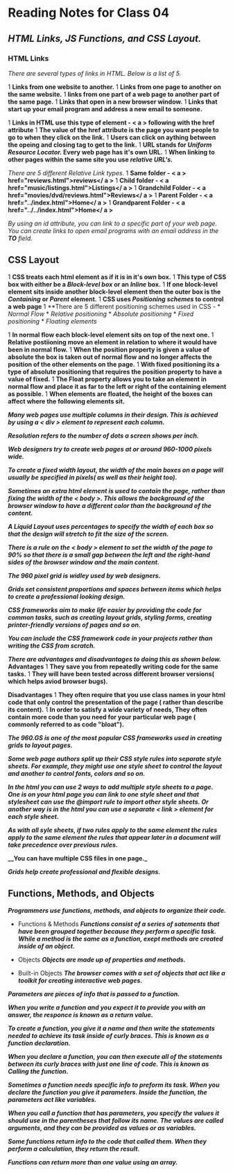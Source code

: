 # Reading Notes for Class 04

## **_HTML Links, JS Functions, and CSS Layout._**

  ### HTML Links
  *There are several types of links in HTML. Below is a list of 5.*

  1 **Links from one website to another.**
  1 **Links from one page to another on the same website.**
  1 **links from one part of a web page to another part of the same page.**
  1 **Links that open in a new browser window.**
  1 **Links that start up your email program and address a new email to someone.**

  1 **Links in HTML use this type of element - < a > following with the href attribute**
  1 **The value of the href attribute is the page you want people to go to when they click on the link.**
  1 **Users can click on aything between the opeing and closing tag to get to the link.**
  1 **URL stands for **_Uniform Resource Locator._** Every web page has it's own URL.**
  1 **When linking to other pages within the same site you use **_relative URL's._****
  
  *There are 5 different Relative Link types.*
  1 **Same folder -  < a > href="reviews.html">reviews</ a >**
  1 **Child folder - < a href="music/listings.html">Listings</ a >**
  1 **Grandchild Folder - < a href="movies/dvd/reviews.html">Reviews</ a >**
  1 **Parent Folder - < a href="../index.html">Home</ a >**
  1 **Grandparent Folder - < a href="../../index.html">Home</ a >**

  *By using an id attribute, you can link to a specific part of your web page.*
  *You can create links to open email programs with an email address in the **TO** field.*

  ## CSS Layout

  1 **CSS treats each html element as if it is in it's own box.**
  1 **This type of CSS box with either be a *Block-level box* or an *Inline* box.**
  1 **If one block-level element sits inside another block-level element then the outer box is the *Containing* or *Parent* element.**
  1 **CSS uses *Positioning schemes* to control a web page**
  1 **There are 5 different positioning schemes used in CSS - 
    * *Normal Flow*
    * *Relative positioning*
    * *Absolute positioning*
    * *Fixed positioning*
    * *Floating elements*

  1 **In normal flow each block-level element sits on top of the next one.**
  1 **Relative postiioning move an element in relation to where it would have been in normal flow.**
  1 **When the position property is given a value of absolute the box is taken out of normal flow and no longer affects the position of the other elements on the page.**
  1 **With fixed positioning its a type of absolute positioning that requires the position property to have a value of fixed.**
  1 **The Float property allows you to take an element in normal flow and place it as far to the left or right of the containing element as possible.**
  1 **When elements are floated, the height of the boxes can affect where the following elements sit.**

  **_Many web pages use multiple columns in their design. This is achieved by using a < div > element to represent each column._**
  
  **_Resolution refers to the number of dots a screen shows per inch._**   

  **_Web designers try to create web pages at or around 960-1000 pixels wide._**

  **_To create a fixed width layout, the width of the main boxes on a page will usually be specified in pixels( as well as their height too)._**

  **_Sometimes an extra html element is used to contain the page, rather than fixing the width of the < body >. This allows the background of the browser window to have a different color than the background of the content._**

  **_A *Liquid Layout* uses percentages to specify the width of each box so that the design will stretch to fit the size of the screen._**

  **_There is a rule on the < body > element to set the width of the page to 90% so that there is a small gap between the left and the right-hand sides of the browser window and the main content._**

  **_The 960 pixel grid is widley used by web designers._**

  **_Grids set consistent proportions and spaces between items which helps to create a professional looking design._**

  **_CSS frameworks aim to make life easier by providing the code for common tasks, such as creating layout grids, styling forms, creating printer-friendly versions of pages and so on._**

  **_You can include the CSS framework code in your projects rather than writing the CSS from scratch._**

  **_There are advantages and disadvantages to doing this as shown below._**
   **Advantages**
      1 **They save you from repeatedly writing code for the same tasks.**
      1 **They will have been tested across different browser versions( which helps aviod browser bugs).**
    
  **Disadvantages**
      1 **They often require that you use class names in your html code that only control the presentation of the page ( rather than describe its content).**
      1 **In order to satisfy a wide variety of needs, They often contain more code than you need for your particular web page ( commonly referred to as code "bloat").**

**_The **_960.GS_** is one of the most popular CSS frameworks used in creating grids to layout pages._**

**_Some web page authors split up their CSS style rules into separate style sheets. For example, they might use one style sheet to control the layout and another to control fonts, colors and so on._**

**_In the html you can use 2 ways to add multiple style sheets to a page. One is on your html page you can link to one style sheet and that stylesheet can use the @import rule to import other style sheets. Or another way is in the html you can use a separate < link > element for each style sheet._**

**_As with all syle sheets, if two rules apply to the same element the rules apply to the same element the rules that appear later in a document will take precedence over previous rules._**

**__You can have multiple CSS files in one page._**

**_Grids help create professional and flexible designs._**

## **Functions, Methods, and Objects**

**_Programmers use functions, methods, and objects to organize their code._**

  * Functions & Methods
  **_Functions consist of a series of satements that have been grouped together because they perform a specific task. While a method is the same as a function, exept methods are created inside of an object._**

  * Objects
  **_Objects are made up of properties and methods._**

  * Built-in Objects
  **_The browser comes with a set of objects that act like a toolkit for creating interactive web pages._**

**_Parameters are pieces of info that is passed to a function._**

**_When you write a function and you expect it to provide you with an answer, the responce is known as a return value._**

**_To create a function, you give it a name and then write the statements needed to achieve its task inside of curly braces. This is known as a function declaration._**

**_When you declare a function, you can then execute all of the statements between its curly braces with just one line of code. This is known as Calling the function._**

**_Sometimes a function needs specific info to preform its task. When you declare the function you give it parameters. Inside the function, the parameters act like variables._**

**_When you call a function that has parameters, you specify the values it should use in the parentheses that follow its name. The values are called *arguments,* and they can be provided as values or as variables._**

**_Some functions return info to the code that called them. When they perform a calculation, they return the result._**

**_Functions can return more than one value using an array._**